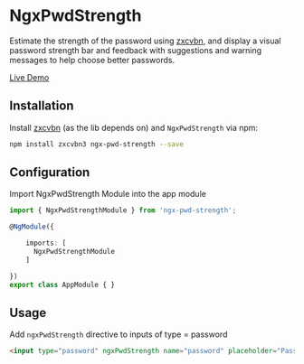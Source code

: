 # NgxPwdStrength

Estimate the strength of the password using [zxcvbn](https://github.com/dropbox/zxcvbn), and display a visual password strength bar
and feedback with suggestions and warning messages to help choose better passwords.

[Live Demo](https://el-abdel.github.io/ngx-pwd-strength/)

## Installation

Install [zxcvbn](https://github.com/dropbox/zxcvbn) (as the lib depends on) and `NgxPwdStrength` via npm:

```sh
npm install zxcvbn3 ngx-pwd-strength --save
```

## Configuration

Import NgxPwdStrength Module into the app module

```ts
import { NgxPwdStrengthModule } from 'ngx-pwd-strength';

@NgModule({

    imports: [
      NgxPwdStrengthModule
    ]

})
export class AppModule { }
```

## Usage

Add `ngxPwdStrength` directive to inputs of type = password

```html
<input type="password" ngxPwdStrength name="password" placeholder="Password">
```
